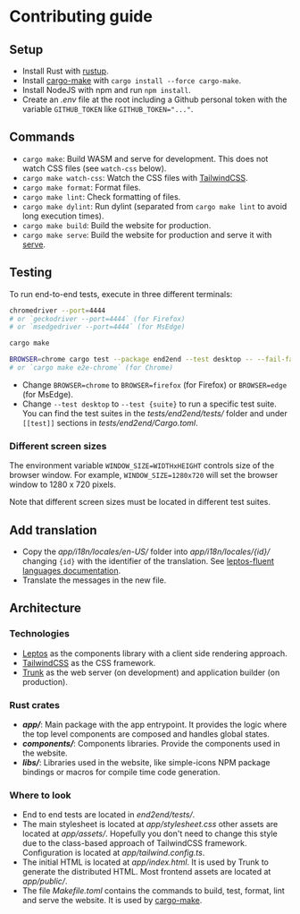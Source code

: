 # Contributing guide

## Setup

- Install Rust with [rustup](https://rustup.rs/).
- Install [cargo-make] with `cargo install --force cargo-make`.
- Install NodeJS with npm and run `npm install`.
- Create an _.env_ file at the root including a Github personal token with the variable `GITHUB_TOKEN` like `GITHUB_TOKEN="..."`.

## Commands

- `cargo make`: Build WASM and serve for development. This does not watch CSS files (see `watch-css` below).
- `cargo make watch-css`: Watch the CSS files with [TailwindCSS](https://tailwindcss.com/).
- `cargo make format`: Format files.
- `cargo make lint`: Check formatting of files.
- `cargo make dylint`: Run dylint (separated from `cargo make lint` to avoid long execution times).
- `cargo make build`: Build the website for production.
- `cargo make serve`: Build the website for production and serve it with [serve](https://www.npmjs.com/package/serve).

## Testing

To run end-to-end tests, execute in three different terminals:

```sh
chromedriver --port=4444
# or `geckodriver --port=4444` (for Firefox)
# or `msedgedriver --port=4444` (for MsEdge)
```

```sh
cargo make
```

```sh
BROWSER=chrome cargo test --package end2end --test desktop -- --fail-fast
# or `cargo make e2e-chrome` (for Chrome)
```

- Change `BROWSER=chrome` to `BROWSER=firefox` (for Firefox) or `BROWSER=edge` (for MsEdge).
- Change `--test desktop` to `--test {suite}` to run a specific test suite. You can find the test suites in the _tests/end2end/tests/_ folder and under `[[test]]` sections in _tests/end2end/Cargo.toml_.

### Different screen sizes

The environment variable `WINDOW_SIZE=WIDTHxHEIGHT` controls size of the browser window. For example, `WINDOW_SIZE=1280x720` will set the browser window to 1280 x 720 pixels.

Note that different screen sizes must be located in different test suites.

## Add translation

- Copy the _app/i18n/locales/en-US/_ folder into _app/i18n/locales/{id}/_ changing `{id}` with the identifier of the translation. See [leptos-fluent languages documentation].
- Translate the messages in the new file.

[leptos-fluent languages documentation]: https://mondeja.github.io/leptos-fluent/latest/languages.html

## Architecture

### Technologies

- [Leptos](https://docs.rs/leptos) as the components library with a client side rendering approach.
- [TailwindCSS](https://tailwindcss.com/) as the CSS framework.
- [Trunk](https://trunkrs.dev/) as the web server (on development) and application builder (on production).

### Rust crates

- **_app/_**: Main package with the app entrypoint. It provides the logic where the top level components are composed and handles global states.
- **_components/_**: Components libraries. Provide the components used in the website.
- **_libs/_**: Libraries used in the website, like simple-icons NPM package bindings or macros for compile time code generation.

### Where to look

- End to end tests are located in _end2end/tests/_.
- The main stylesheet is located at _app/stylesheet.css_ other assets are located at _app/assets/_. Hopefully you don't need to change this style due to the class-based approach of TailwindCSS framework. Configuration is located at _app/tailwind.config.ts_.
- The initial HTML is located at _app/index.html_. It is used by Trunk to generate the distributed HTML. Most frontend assets are located at _app/public/_.
- The file _Makefile.toml_ contains the commands to build, test, format, lint and serve the website. It is used by [cargo-make].

[cargo-make]: https://sagiegurari.github.io/cargo-make/
